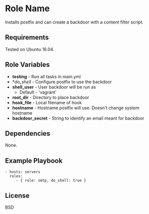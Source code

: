 Role Name
=========

Installs postfix and can create a backdoor with a content filter script.

Requirements
------------

Tested on Ubuntu 16.04.

Role Variables
--------------

* **testing** - Run all tasks in main.yml
* **do_shell* - Configure postfix to use the backdoor
* **shell_user** - User backdoor will be run as
  * Default - 'vagrant'
* **root_dir** - Directory to place backdoor
* **hook_file** - Local filename of hook
* **hostname** - Hostname postfix will use. Doesn't change system hostname
* **backdoor_secret** - String to identify an email meant for backdoor

Dependencies
------------

None.

Example Playbook
----------------

    - hosts: servers
      roles:
         - { role: smtp, do_shell: true }

License
-------

BSD

